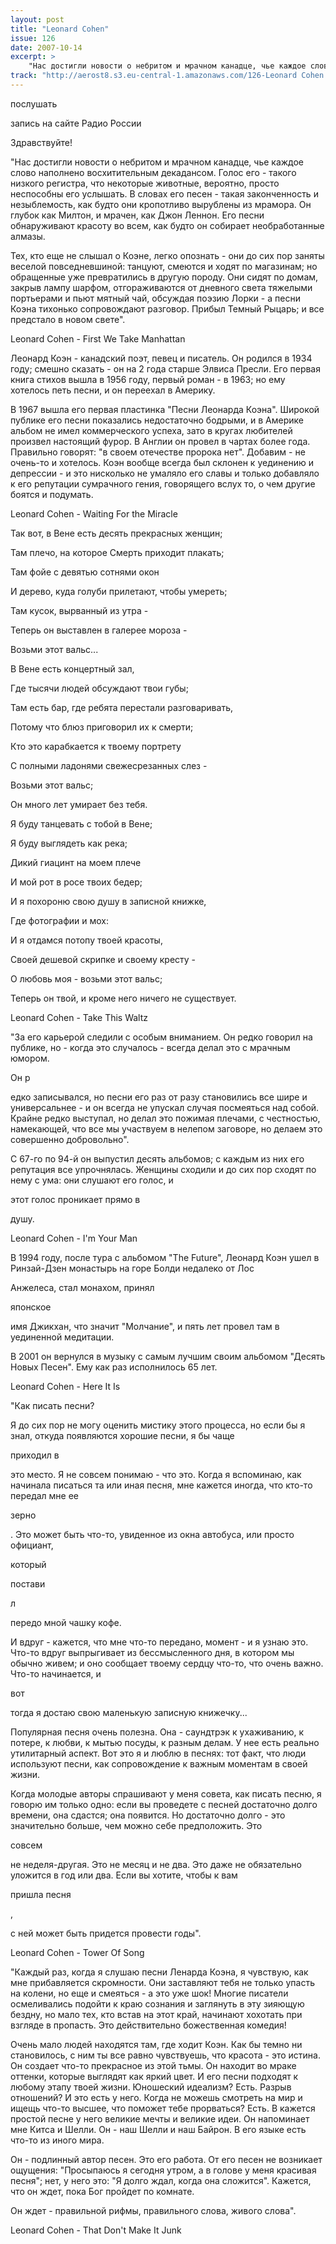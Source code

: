 ```yaml
---
layout: post
title: "Leonard Cohen"
issue: 126
date: 2007-10-14
excerpt: >
    "Нас достигли новости о небритом и мрачном канадце, чье каждое слово наполнено восхитительным декадансом. Голос его - такого низкого регистра, что некоторые животные, вероятно, просто неспособны его услышать. В словах его песен - такая законченность и незыблемость, как будто они кропотливо вырублены из мрамора. Он глубок как Милтон, и мрачен, как Джон Леннон. Его песни обнаруживают красоту во всем, как будто он собирает необработанные алмазы.
track: "http://aerost8.s3.eu-central-1.amazonaws.com/126-Leonard Cohen.mp3"
---
```


послушать

запись на сайте Радио России

Здравствуйте!

"Нас достигли новости о небритом и мрачном канадце, чье каждое слово наполнено восхитительным декадансом. Голос его - такого низкого регистра, что некоторые животные, вероятно, просто неспособны его услышать. В словах его песен - такая законченность и незыблемость, как будто они кропотливо вырублены из мрамора. Он глубок как Милтон, и мрачен, как Джон Леннон. Его песни обнаруживают красоту во всем, как будто он собирает необработанные алмазы.

Тех, кто еще не слышал о Коэне, легко опознать - они до сих пор заняты веселой повседневшиной: танцуют, смеются и ходят по магазинам; но обращенные уже превратились в другую породу. Они сидят по домам, закрыв лампу шарфом, отгораживаются от дневного света тяжелыми портьерами и пьют мятный чай, обсуждая поэзию Лорки - а песни Коэна тихонько сопровождают разговор. Прибыл Темный Рыцарь; и все предстало в новом свете".

Leonard Cohen - First We Take Manhattan

Леонард Коэн - канадский поэт, певец и писатель. Он родился в 1934 году; смешно сказать - он на 2 года старше Элвиса Пресли. Его первая книга стихов вышла в 1956 году, первый роман - в 1963; но ему хотелось петь песни, и он переехал в Америку.

В 1967 вышла его первая пластинка "Песни Леонарда Коэна". Широкой публике его песни показались недостаточно бодрыми, и в Америке альбом не имел коммерческого успеха, зато в кругах любителей произвел настоящий фурор. В Англии он провел в чартах более года. Правильно говорят: "в своем отечестве пророка нет". Добавим - не очень-то и хотелось. Коэн вообще всегда был склонен к уединению и депрессии - и это нисколько не умаляло его славы и только добавляло к его репутации сумрачного гения, говорящего вслух то, о чем другие боятся и подумать.

Leonard Cohen - Waiting For the Miracle

Так вот, в Вене есть десять прекрасных женщин;

Там плечо, на которое Смерть приходит плакать;

Там фойе с девятью сотнями окон

И дерево, куда голуби прилетают, чтобы умереть;

Там кусок, вырванный из утра -

Теперь он выставлен в галерее мороза -

Возьми этот вальс...

В Вене есть концертный зал,

Где тысячи людей обсуждают твои губы;

Там есть бар, где ребята перестали разговаривать,

Потому что блюз приговорил их к смерти;

Кто это карабкается к твоему портрету

С полными ладонями свежесрезанных слез -

Возьми этот вальс;

Он много лет умирает без тебя.

Я буду танцевать с тобой в Вене;

Я буду выглядеть как река;

Дикий гиацинт на моем плече

И мой рот в росе твоих бедер;

И я похороню свою душу в записной книжке,

Где фотографии и мох:

И я отдамся потопу твоей красоты,

Своей дешевой скрипке и своему кресту -

О любовь моя - возьми этот вальс;

Теперь он твой, и кроме него ничего не существует.

Leonard Cohen - Take This Waltz

"За его карьерой следили с особым вниманием. Он редко говорил на публике, но - когда это случалось - всегда делал это с мрачным юмором.

Он р

едко записывался, но песни его раз от разу становились все шире и универсальнее - и он всегда не упускал случая посмеяться над собой. Крайне редко выступал, но делал это пожимая плечами, с честностью, намекающей, что все мы участвуем в нелепом заговоре, но делаем это совершенно добровольно".

С 67-го по 94-й он выпустил десять альбомов; с каждым из них его репутация все упрочнялась. Женщины сходили и до сих пор сходят по нему с ума: они слушают его голос, и

этот голос проникает прямо в

душу.

Leonard Cohen - I'm Your Man

В 1994 году, после тура с альбомом "The Future", Леонард Коэн ушел в Ринзай-Дзен монастырь на горе Болди недалеко от Лос

Анжелеса, стал монахом, принял

японское

имя Джикхан, что значит "Молчание", и пять лет провел там в уединенной медитации.

В 2001 он вернулся в музыку с самым лучшим своим альбомом "Десять Новых Песен". Ему как раз исполнилось 65 лет.

Leonard Cohen - Here It Is

"Как писать песни?

Я до сих пор не могу оценить мистику этого процесса, но если бы я знал, откуда появляются хорошие песни, я бы чаще

приходил в

это место. Я не совсем понимаю - что это. Когда я вспоминаю, как начинала писаться та или иная песня, мне кажется иногда, что кто-то передал мне ее

зерно

. Это может быть что-то, увиденное из окна автобуса, или просто официант,

который

постави

л

передо мной чашку кофе.

И вдруг - кажется, что мне что-то передано, момент - и я узнаю это. Что-то вдруг выпрыгивает из бессмысленного дня, в котором мы обычно живем; и оно сообщает твоему сердцу что-то, что очень важно. Что-то начинается, и

вот

тогда я достаю свою маленькую записную книжечку...

Популярная песня очень полезна. Она - саундтрэк к ухаживанию, к потере, к любви, к мытью посуды, к разным делам. У нее есть реально утилитарный аспект. Вот это я и люблю в песнях: тот факт, что люди используют песни, как сопровождение к важным моментам в своей жизни.

Когда молодые авторы спрашивают у меня совета, как писать песню, я говорю им только одно: если вы проведете с песней достаточно долго времени, она сдастся; она появится. Но достаточно долго - это значительно больше, чем можно себе предположить. Это

совсем

не неделя-другая. Это не месяц и не два. Это даже не обязательно уложится в год или два. Если вы хотите, чтобы к вам

пришла песня

,

с ней может быть придется провести годы".

Leonard Cohen - Tower Of Song

"Каждый раз, когда я слушаю песни Ленарда Коэна, я чувствую, как мне прибавляется скромности. Они заставляют тебя не только упасть на колени, но еще и смеяться - а это уже шок! Многие писатели осмеливались подойти к краю сознания и заглянуть в эту зияющую бездну, но мало тех, кто встав на этот край, начинают хохотать при взгляде в пропасть. Это действительно божественная комедия!

Очень мало людей находятся там, где ходит Коэн. Как бы темно ни становилось, с ним ты все равно чувствуешь, что красота - это истина. Он создает что-то прекрасное из этой тьмы. Он находит во мраке оттенки, которые выглядят как яркий цвет. И его песни подходят к любому этапу твоей жизни. Юношеский идеализм? Есть. Разрыв отношений? И это есть у него. Когда не можешь смотреть на мир и ищещь что-то высшее, что поможет тебе прорваться? Есть. В кажется простой песне у него великие мечты и великие идеи. Он напоминает мне Китса и Шелли. Он - наш Шелли и наш Байрон. В его языке есть что-то из иного мира.

Он - подлинный автор песен. Это его работа. От его песен не возникает ощущения: "Просыпаюсь я сегодня утром, а в голове у меня красивая песня"; нет, у него это: "Я долго ждал, когда она сложится". Кажется, что он ждет, пока Бог пройдет по комнате.

Он ждет - правильной рифмы, правильного слова, живого слова".

Leonard Cohen - That Don't Make It Junk
